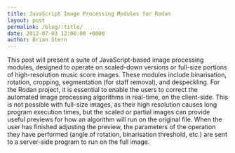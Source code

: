 ```yaml
---
title: JavaScript Image Processing Modules for Rodan
layout: post
permalink: /blog/:title/
date: 2012-07-03 12:00:00 +0000
author: Brian Stern
---
```


This post will present a suite of JavaScript-based image processing modules, designed to operate on scaled-down versions or full-size portions of high-resolution music score images. These modules include binarisation, rotation, cropping, segmentation (for staff removal), and despeckling. For the Rodan project, it is essential to enable the users to correct the automated image processing algorithms in real-time, on the client-side. This is not possible with full-size images, as their high resolution causes long program execution times, but the scaled or partial images can provide useful previews for how an algorithm will run on the original file. When the user has finished adjusting the preview, the parameters of the operation they have performed (angle of rotation, binarisation threshold, etc.) are sent to a server-side program to run on the full image.

